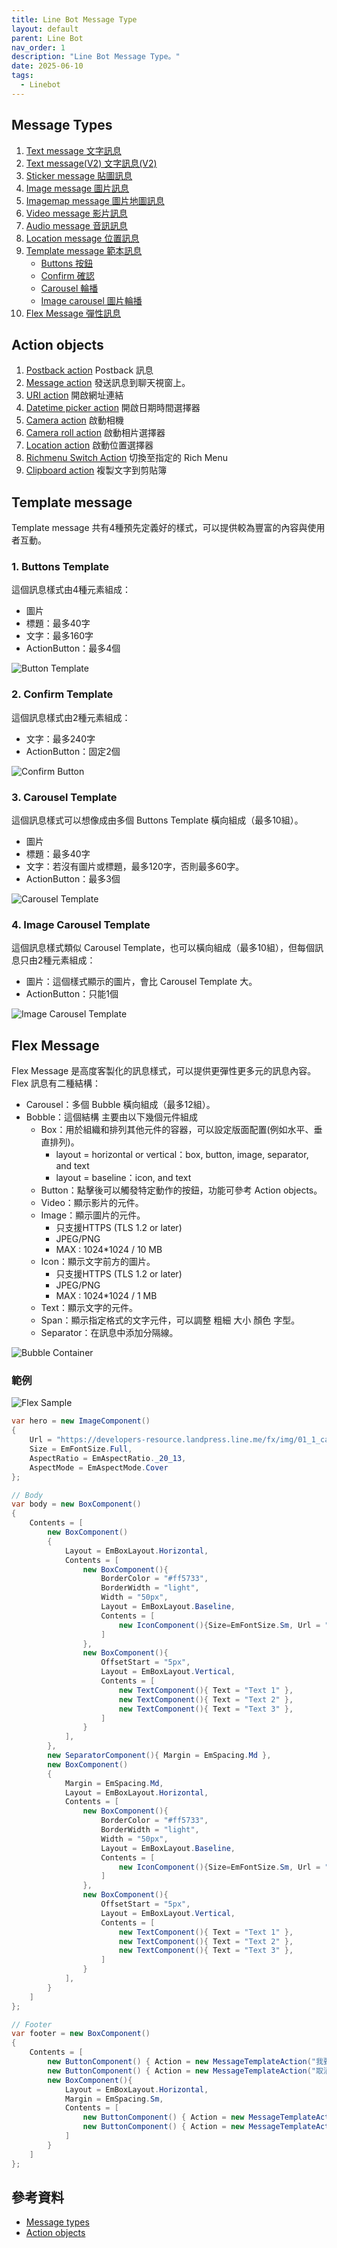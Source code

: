 ```yaml
---
title: Line Bot Message Type
layout: default
parent: Line Bot
nav_order: 1
description: "Line Bot Message Type。"
date: 2025-06-10
tags:
  - Linebot
---
```


## Message Types
1. [Text message 文字訊息](https://developers.line.biz/en/docs/messaging-api/message-types/#text-message)
1. [Text message(V2) 文字訊息(V2)](https://developers.line.biz/en/docs/messaging-api/message-types/#text-messages-v2)
1. [Sticker message 貼圖訊息](https://developers.line.biz/en/docs/messaging-api/message-types/#messages)
1. [Image message 圖片訊息](https://developers.line.biz/en/docs/messaging-api/message-types/#image-messages)
1. [Imagemap message 圖片地圖訊息](https://developers.line.biz/en/docs/messaging-api/message-types/#imagemap-messages) 
1. [Video message 影片訊息](https://developers.line.biz/en/docs/messaging-api/message-types/#video-messages)
1. [Audio message 音訊訊息](https://developers.line.biz/en/docs/messaging-api/message-types/#audio-message)
1. [Location message 位置訊息](https://developers.line.biz/en/docs/messaging-api/message-types/#location-messages)
1. [Template message 範本訊息](https://developers.line.biz/en/docs/messaging-api/message-types/#template-messages)
	- [Buttons 按鈕](https://developers.line.biz/en/docs/messaging-api/message-types/#buttons-template)
	- [Confirm 確認](https://developers.line.biz/en/docs/messaging-api/message-types/#confirm-template)
	- [Carousel 輪播](https://developers.line.biz/en/docs/messaging-api/message-types/#carousel-template)
	- [Image carousel 圖片輪播](https://developers.line.biz/en/docs/messaging-api/message-types/#image-carousel-template)
1. [Flex Message 彈性訊息](https://developers.line.biz/en/docs/messaging-api/message-types/#flex-messages)

## Action objects
1. [Postback action](https://developers.line.biz/en/reference/messaging-api/#postback-action) Postback 訊息
1. [Message action](https://developers.line.biz/en/reference/messaging-api/#message-action) 發送訊息到聊天視窗上。
1. [URI action](https://developers.line.biz/en/reference/messaging-api/#uri-action) 開啟網址連結
1. [Datetime picker action](https://developers.line.biz/en/reference/messaging-api/#datetime-picker-action) 開啟日期時間選擇器
1. [Camera action](https://developers.line.biz/en/reference/messaging-api/#camera-action) 啟動相機
1. [Camera roll action](https://developers.line.biz/en/reference/messaging-api/#camera-roll-action) 啟動相片選擇器
1. [Location action](https://developers.line.biz/en/reference/messaging-api/#location-action) 啟動位置選擇器
1. [Richmenu Switch Action](https://developers.line.biz/en/reference/messaging-api/#richmenu-switch-action) 切換至指定的 Rich Menu
1. [Clipboard action](https://developers.line.biz/en/reference/messaging-api/#clipboard-action) 複製文字到剪貼簿


## Template message

Template message 共有4種預先定義好的樣式，可以提供較為豐富的內容與使用者互動。

### 1. Buttons Template
這個訊息樣式由4種元素組成：
- 圖片
- 標題：最多40字
- 文字：最多160字
- ActionButton：最多4個

![Button Template](images/ButtonTemplate.png)

### 2. Confirm Template
這個訊息樣式由2種元素組成：
- 文字：最多240字
- ActionButton：固定2個

![Confirm Button](images/ConfirmButton.png)

### 3. Carousel Template
這個訊息樣式可以想像成由多個 Buttons Template 橫向組成（最多10組）。
- 圖片
- 標題：最多40字
- 文字：若沒有圖片或標題，最多120字，否則最多60字。
- ActionButton：最多3個

![Carousel Template](images/CarouselTemplate.png)


### 4. Image Carousel Template
這個訊息樣式類似 Carousel Template，也可以橫向組成（最多10組），但每個訊息只由2種元素組成：
- 圖片：這個樣式顯示的圖片，會比 Carousel Template 大。
- ActionButton：只能1個

![Image Carousel Template](images/ImageCarouselTemplate.png)

## Flex Message

Flex Message 是高度客製化的訊息樣式，可以提供更彈性更多元的訊息內容。Flex 訊息有二種結構：

- Carousel：多個 Bubble 橫向組成（最多12組）。
- Bobble：這個結構 主要由以下幾個元件組成
	- Box：用於組織和排列其他元件的容器，可以設定版面配置(例如水平、垂直排列)。
		- layout = horizontal or vertical：box, button, image, separator, and text
		- layout = baseline：icon, and text
	- Button：點擊後可以觸發特定動作的按鈕，功能可參考 Action objects。
	- Video：顯示影片的元件。
	- Image：顯示圖片的元件。
		- 只支援HTTPS (TLS 1.2 or later)	  
		- JPEG/PNG
		- MAX : 1024*1024 / 10 MB
	- Icon：顯示文字前方的圖片。
		- 只支援HTTPS (TLS 1.2 or later)	  
		- JPEG/PNG
		- MAX : 1024*1024 / 1 MB
	- Text：顯示文字的元件。
	- Span：顯示指定格式的文字元件，可以調整 粗細 大小 顏色 字型。
	- Separator：在訊息中添加分隔線。

![Bubble Container](images/BubbleContainer.png)


### 範例
![Flex Sample](images/flex-sample.png)

```csharp
var hero = new ImageComponent()
{
    Url = "https://developers-resource.landpress.line.me/fx/img/01_1_cafe.png",
    Size = EmFontSize.Full,
    AspectRatio = EmAspectRatio._20_13,
    AspectMode = EmAspectMode.Cover
};

// Body
var body = new BoxComponent()
{
    Contents = [
        new BoxComponent()
        {
            Layout = EmBoxLayout.Horizontal,
            Contents = [
                new BoxComponent(){
                    BorderColor = "#ff5733",
                    BorderWidth = "light",
                    Width = "50px",
                    Layout = EmBoxLayout.Baseline,
                    Contents = [
                        new IconComponent(){Size=EmFontSize.Sm, Url = "https://developers-resource.landpress.line.me/fx/img/review_gold_star_28.png"}
                    ]
                },
                new BoxComponent(){
                    OffsetStart = "5px",
                    Layout = EmBoxLayout.Vertical,
                    Contents = [
                        new TextComponent(){ Text = "Text 1" },
                        new TextComponent(){ Text = "Text 2" },
                        new TextComponent(){ Text = "Text 3" },
                    ]
                }
            ],
        },
        new SeparatorComponent(){ Margin = EmSpacing.Md },
        new BoxComponent()
        {
            Margin = EmSpacing.Md,
            Layout = EmBoxLayout.Horizontal,
            Contents = [
                new BoxComponent(){
                    BorderColor = "#ff5733",
                    BorderWidth = "light",
                    Width = "50px",
                    Layout = EmBoxLayout.Baseline,
                    Contents = [
                        new IconComponent(){Size=EmFontSize.Sm, Url = "https://developers-resource.landpress.line.me/fx/img/review_gold_star_28.png"}
                    ]
                },
                new BoxComponent(){
                    OffsetStart = "5px",
                    Layout = EmBoxLayout.Vertical,
                    Contents = [
                        new TextComponent(){ Text = "Text 1" },
                        new TextComponent(){ Text = "Text 2" },
                        new TextComponent(){ Text = "Text 3" },
                    ]
                }
            ],
        }
    ]
};

// Footer
var footer = new BoxComponent()
{
    Contents = [
        new ButtonComponent() { Action = new MessageTemplateAction("我要參加", $"/報名5566"), AdjustMode = "shrink-to-fit", Height= EmButtonHeight.Sm, Style = EmButtonStyle.Primary } ,
        new ButtonComponent() { Action = new MessageTemplateAction("取消報名", $"/取消5566"), AdjustMode = "shrink-to-fit", Height= EmButtonHeight.Sm, Style = EmButtonStyle.Secondary, Margin = EmSpacing.Sm } ,
        new BoxComponent(){
            Layout = EmBoxLayout.Horizontal,
            Margin = EmSpacing.Sm,
            Contents = [
                new ButtonComponent() { Action = new MessageTemplateAction("我要參加", $"/報名5566"), AdjustMode = "shrink-to-fit", Height= EmButtonHeight.Sm, Style = EmButtonStyle.Primary } ,
                new ButtonComponent() { Action = new MessageTemplateAction("取消報名", $"/取消5566"), AdjustMode = "shrink-to-fit", Height= EmButtonHeight.Sm, Style = EmButtonStyle.Secondary, Margin = EmSpacing.Sm } ,
            ]
        }
    ]
};
```




## 參考資料
- <a target="_blank" href="https://developers.line.biz/en/docs/messaging-api/message-types/">Message types</a>
- <a target="_blank" href="https://developers.line.biz/en/reference/messaging-api/#action-objects">Action objects</a>
